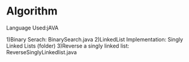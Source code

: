 # Algorithm
Language Used:jAVA


1)Binary Serach: BinarySearch.java
2)LinkedList Implementation: Singly Linked Lists (folder)
3)Reverse a singly linked list: ReverseSinglyLinkedlist.java


